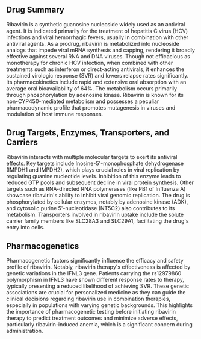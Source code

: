 ## Drug Summary
Ribavirin is a synthetic guanosine nucleoside widely used as an antiviral agent. It is indicated primarily for the treatment of hepatitis C virus (HCV) infections and viral hemorrhagic fevers, usually in combination with other antiviral agents. As a prodrug, ribavirin is metabolized into nucleoside analogs that impede viral mRNA synthesis and capping, rendering it broadly effective against several RNA and DNA viruses. Though not efficacious as monotherapy for chronic HCV infection, when combined with other treatments such as interferon or direct-acting antivirals, it enhances the sustained virologic response (SVR) and lowers relapse rates significantly. Its pharmacokinetics include rapid and extensive oral absorption with an average oral bioavailability of 64%. The metabolism occurs primarily through phosphorylation by adenosine kinase. Ribavirin is known for its non-CYP450-mediated metabolism and possesses a peculiar pharmacodynamic profile that promotes mutagenesis in viruses and modulation of host immune responses.

## Drug Targets, Enzymes, Transporters, and Carriers
Ribavirin interacts with multiple molecular targets to exert its antiviral effects. Key targets include Inosine-5'-monophosphate dehydrogenase (IMPDH1 and IMPDH2), which plays crucial roles in viral replication by regulating guanine nucleotide levels. Inhibition of this enzyme leads to reduced GTP pools and subsequent decline in viral protein synthesis. Other targets such as RNA-directed RNA polymerases (like PB1 of Influenza A) showcase ribavirin's ability to inhibit viral genomic replication. The drug is phosphorylated by cellular enzymes, notably by adenosine kinase (ADK), and cytosolic purine 5'-nucleotidase (NT5C2) also contributes to its metabolism. Transporters involved in ribavirin uptake include the solute carrier family members like SLC28A3 and SLC29A1, facilitating the drug's entry into cells.

## Pharmacogenetics
Pharmacogenetic factors significantly influence the efficacy and safety profile of ribavirin. Notably, ribavirin therapy's effectiveness is affected by genetic variations in the IFNL3 gene. Patients carrying the rs12979860 polymorphism in IFNL3 have shown different response rates to therapy, typically presenting a reduced likelihood of achieving SVR. These genetic associations are crucial for personalized medicine as they can guide the clinical decisions regarding ribavirin use in combination therapies, especially in populations with varying genetic backgrounds. This highlights the importance of pharmacogenetic testing before initiating ribavirin therapy to predict treatment outcomes and minimize adverse effects, particularly ribavirin-induced anemia, which is a significant concern during administration.